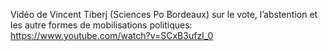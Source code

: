 Vidéo de Vincent Tiberj (Sciences Po Bordeaux) sur le vote, l’abstention et les autre formes de mobilisations politiques: https://www.youtube.com/watch?v=SCxB3ufzI_0